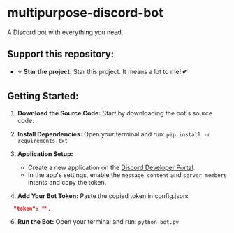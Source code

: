 # multipurpose-discord-bot
A Discord bot with everything you need.

## Support this repository:
- ⭐ **Star the project:** Star this project. It means a lot to me! 💕

## Getting Started:

1. **Download the Source Code:** Start by downloading the bot's source code.

2. **Install Dependencies:** Open your terminal and run:
```pip install -r requirements.txt```

3. **Application Setup:**
    - Create a new application on the [Discord Developer Portal](https://discord.com/developers).
    - In the app's settings, enable the `message content` and `server members` intents and copy the token.

4. **Add Your Bot Token:** Paste the copied token in config.json:
  ```json
    "token": "",
  ```

6. **Run the Bot:** Open your terminal and run:
```python bot.py```
